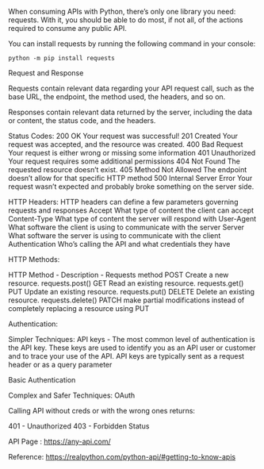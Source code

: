 When consuming APIs with Python, there’s only one library you need: requests. With it, you should be able to do most, if not all, of the actions required to consume any public API.

You can install requests by running the following command in your console:

`python -m pip install requests`

Request and Response

Requests contain relevant data regarding your API request call, such as the base URL, the endpoint,
the method used, the headers, and so on.

Responses contain relevant data returned by the server, including the data or content, the status code, and the headers.

Status Codes:
200 OK	                Your request was successful!
201 Created	            Your request was accepted, and the resource was created.
400 Bad Request         Your request is either wrong or missing some information
401 Unauthorized        Your request requires some additional permissions
404 Not Found           The requested resource doesn’t exist.
405 Method Not Allowed  The endpoint doesn’t allow for that specific HTTP method
500 Internal Server Error Your request wasn’t expected and probably broke something on the server side.

HTTP Headers: HTTP headers can define a few parameters governing requests and responses
Accept          What type of content the client can accept
Content-Type    What type of content the server will respond with
User-Agent      What software the client is using to communicate with the server
Server          What software the server is using to communicate with the client
Authentication  Who’s calling the API and what credentials they have

HTTP Methods:

HTTP Method - Description - Requests method
POST    Create a new resource.          requests.post()
GET     Read an existing resource.      requests.get()
PUT     Update an existing resource.    requests.put()
DELETE  Delete an existing resource.    requests.delete()
PATCH   make partial modifications instead of completely replacing a resource using PUT 

Authentication:

Simpler Techniques:
API keys - The most common level of authentication is the API key. These keys are used to identify you as an API user or customer and to trace your use of the API. API keys are typically sent as a request header or as a query parameter

Basic Authentication

Complex and Safer Techniques:
OAuth

Calling API without creds or with the wrong ones returns:

401 - Unauthorized
403 - Forbidden Status

API Page : https://any-api.com/

Reference: https://realpython.com/python-api/#getting-to-know-apis